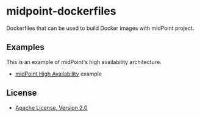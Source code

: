 # midpoint-dockerfiles
Dockerfiles that can be used to build Docker images with midPoint project.

Examples
-----------

This is an example of midPoint's high availability architecture.

 - [midPoint High Availability](./midpoint-dockerfiles/mp-ha-example/) example


License
-----------

* [Apache License, Version 2.0](https://www.apache.org/licenses/LICENSE-2.0)
